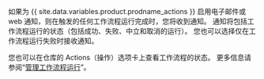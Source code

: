 如果为 {{ site.data.variables.product.prodname_actions }} 启用电子邮件或 web 通知，则在触发的任何工作流程运行完成时，您将收到通知。 通知将包括工作流程运行的状态（包括成功、失败、中立和取消的运行）。 您也可以选择仅在工作流程运行失败时接收通知。

您也可以在仓库的 Actions（操作）选项卡上查看工作流程的状态。 更多信息请参阅“[管理工作流程运行](/actions/automating-your-workflow-with-github-actions/managing-a-workflow-run)”。
